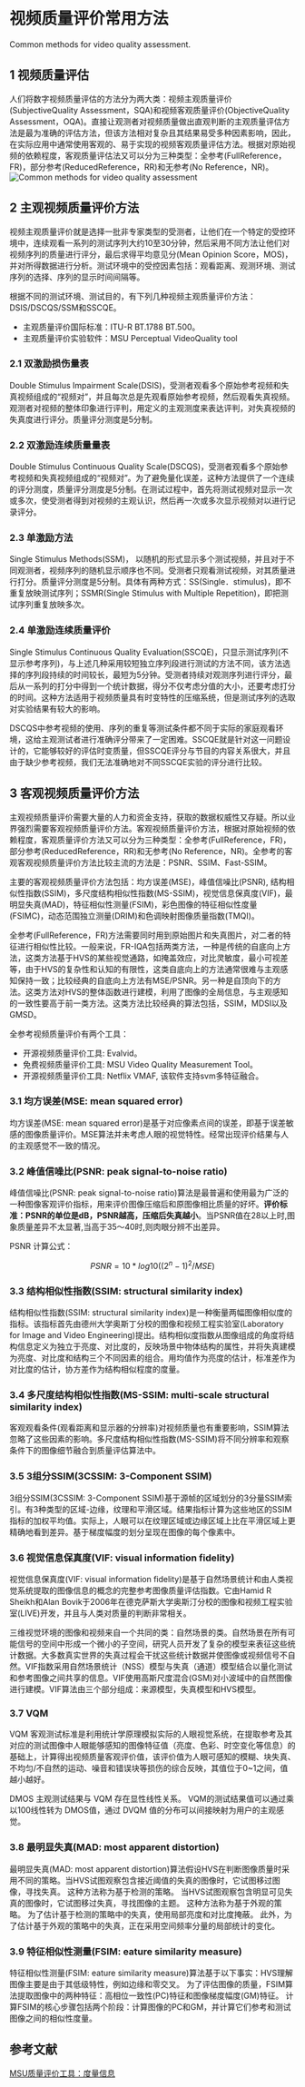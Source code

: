 # 视频质量评价常用方法

Common methods for video quality assessment.

## 1 视频质量评估

人们将数字视频质量评估的方法分为两大类：视频主观质量评价(SubjectiveQuality Assessment，SQA)和视频客观质量评价(ObjectiveQuality Assessment，OQA)。直接让观测者对视频质量做出直观判断的主观质量评估方法是最为准确的评估方法，但该方法相对复杂且其结果易受多种因素影响，因此，在实际应用中通常使用客观的、易于实现的视频客观质量评估方法。根据对原始视频的依赖程度，客观质量评估法又可以分为三种类型：全参考(FullReference，FR)，部分参考(ReducedReference，RR)和无参考(No Reference，NR)。
![Common methods for video quality assessment](./images/methods-for-vqa.png)

## 2 主观视频质量评价方法

视频主观质量评价就是选择一批非专家类型的受测者，让他们在一个特定的受控环境中，连续观看一系列的测试序列大约10至30分钟，然后采用不同方法让他们对视频序列的质量进行评分，最后求得平均意见分(Mean Opinion Score，MOS)，并对所得数据进行分析。测试环境中的受控因素包括：观看距离、观测环境、测试序列的选择、序列的显示时间间隔等。

根据不同的测试环境、测试目的，有下列几种视频主观质量评价方法：DSIS/DSCQS/SSM和SSCQE。

- 主观质量评价国际标准：ITU-R BT.1788 BT.500。
- 主观质量评价实验软件：MSU Perceptual VideoQuality tool

### 2.1 双激励损伤量表

Double Stimulus Impairment Scale(DSIS)，受测者观看多个原始参考视频和失真视频组成的“视频对”，并且每次总是先观看原始参考视频，然后观看失真视频。观测者对视频的整体印象进行评判，用定义的主观测度来表达评判，对失真视频的失真度进行评分。质量评分测度是5分制。

### 2.2 双激励连续质量量表

Double Stimulus Continuous Quality Scale(DSCQS)，受测者观看多个原始参考视频和失真视频组成的“视频对”。为了避免量化误差，这种方法提供了一个连续的评分测度，质量评分测度是5分制。在测试过程中，首先将测试视频对显示一次或多次，使受测者得到对视频的主观认识，然后再一次或多次显示视频对以进行记录评分。

### 2.3 单激励方法

Single Stimulus Methods(SSM)， 以随机的形式显示多个测试视频，并且对于不同观测者，视频序列的随机显示顺序也不同。受测者只观看测试视频，对其质量进行打分。质量评分测度是5分制。具体有两种方式：SS(Single．stimulus)，即不重复放映测试序列；SSMR(Single Stimulus with Multiple Repetition)，即把测试序列重复放映多次。

### 2.4 单激励连续质量评价

Single Stimulus Continuous Quality Evaluation(SSCQE)，只显示测试序列(不显示参考序列)，与上述几种采用较短独立序列段进行测试的方法不同，该方法选择的序列段持续的时间较长，最短为5分钟。受测者持续对观测序列进行评分，最后从一系列的打分中得到一个统计数据，得分不仅考虑分值的大小，还要考虑打分的时间。这种方法适用于视频质量具有时变特性的压缩系统，但是测试序列的选取对实验结果有较大的影响。

DSCQS中参考视频的使用、序列的重复等测试条件都不同于实际的家庭观看环境，这给主观测试者进行准确评分带来了一定困难。SSCQE就是针对这一问题设计的，它能够较好的评估时变质量，但SSCQE评分与节目的内容关系很大，并且由于缺少参考视频，我们无法准确地对不同SSCQE实验的评分进行比较。

## 3 客观视频质量评价方法

主观视频质量评价需要大量的人力和资金支持，获取的数据权威性又存疑。所以业界强烈需要客观视频质量评价方法。客观视频质量评价方法，根据对原始视频的依赖程度，客观质量评价方法又可以分为三种类型：全参考(FullReference，FR)，部分参考(ReducedReference，RR)和无参考(No Reference，NR)。全参考的客观客观视频质量评价方法比较主流的方法是：PSNR、SSIM、Fast-SSIM。

主要的客观视频质量评价方法包括：均方误差(MSE)，峰值信噪比(PSNR), 结构相似性指数(SSIM)，多尺度结构相似性指数(MS-SSIM)，视觉信息保真度(VIF)，最明显失真(MAD)，特征相似性测量(FSIM)，彩色图像的特征相似性度量(FSIMC)，动态范围独立测量(DRIM)和色调映射图像质量指数(TMQI)。

全参考(FullReference，FR)方法需要同时用到原始图片和失真图片，对二者的特征进行相似性比较。一般来说，FR-IQA包括两类方法，一种是传统的自底向上方法，这类方法基于HVS的某些视觉通路，如掩盖效应，对比灵敏度，最小可视差等，由于HVS的复杂性和认知的有限性，这类自底向上的方法通常很难与主观感知保持一致；比较经典的自底向上方法有MSE/PSNR。另一种是自顶向下的方法。这类方法对HVS的整体函数进行建模，利用了图像的全局信息，与主观感知的一致性要高于前一类方法。这类方法比较经典的算法包括，SSIM，MDSI以及GMSD。

全参考视频质量评价有两个工具：

- 开源视频质量评价工具: Evalvid。
- 免费视频质量评价工具: MSU Video Quality Measurement Tool。
- 开源视频质量评价工具: Netflix VMAF, 该软件支持svm多特征融合。

### 3.1 均方误差(MSE: mean squared error)

均方误差(MSE: mean squared error)是基于对应像素点间的误差，即基于误差敏感的图像质量评价。MSE算法并未考虑人眼的视觉特性。经常出现评价结果与人的主观感觉不一致的情况。

### 3.2 峰值信噪比(PSNR: peak signal-to-noise ratio)

峰值信噪比(PSNR: peak signal-to-noise ratio)算法是最普遍和使用最为广泛的一种图像客观评价指标，用来评价图像压缩后和原图像相比质量的好坏。**评价标准：PSNR的单位是dB，PSNR越高，压缩后失真越小**。当PSNR值在28以上时,图象质量差异不太显著,当高于35～40时,则肉眼分辨不出差异。

PSNR 计算公式：

```math
 PSNR=10*log10((2^n-1)^2/MSE)
```

### 3.3 结构相似性指数(SSIM: structural similarity index)

结构相似性指数(SSIM: structural similarity index)是一种衡量两幅图像相似度的指标。该指标首先由德州大学奥斯丁分校的图像和视频工程实验室(Laboratory for Image and Video Engineering)提出。结构相似度指数从图像组成的角度将结构信息定义为独立于亮度、对比度的，反映场景中物体结构的属性，并将失真建模为亮度、对比度和结构三个不同因素的组合。用均值作为亮度的估计，标准差作为对比度的估计，协方差作为结构相似程度的度量。

### 3.4 多尺度结构相似性指数(MS-SSIM: multi-scale structural similarity index)

客观观看条件(观看距离和显示器的分辨率)对视频质量也有重要影响，SSIM算法忽略了这些因素的影响。多尺度结构相似性指数(MS-SSIM)将不同分辨率和观察条件下的图像细节融合到质量评估算法中。

### 3.5 3组分SSIM(3CSSIM: 3-Component SSIM)

3组分SSIM(3CSSIM: 3-Component SSIM)基于源帧的区域划分的3分量SSIM索引。有3种类型的区域-边缘，纹理和平滑区域。结果指标计算为这些地区的SSIM指标的加权平均值。实际上，人眼可以在纹理区域或边缘区域上比在平滑区域上更精确地看到差异。基于梯度幅度的划分呈现在图像的每个像素中。

### 3.6 视觉信息保真度(VIF: visual information fidelity)

视觉信息保真度(VIF: visual information fidelity)是基于自然场景统计和由人类视觉系统提取的图像信息的概念的完整参考图像质量评估指数。它由Hamid R Sheikh和Alan Bovik于2006年在德克萨斯大学奥斯汀分校的图像和视频工程实验室(LIVE)开发，并且与人类对质量的判断非常相关。

三维视觉环境的图像和视频来自一个共同的类：自然场景的类。自然场景在所有可能信号的空间中形成一个微小的子空间，研究人员开发了复杂的模型来表征这些统计数据。大多数真实世界的失真过程会干扰这些统计数据并使图像或视频信号不自然。VIF指数采用自然场景统计（NSS）模型与失真（通道）模型结合以量化测试和参考图像之间共享的信息。VIF使用高斯尺度混合(GSM)对小波域中的自然图像进行建模。VIF算法由三个部分组成：来源模型，失真模型和HVS模型。

### 3.7 VQM

VQM 客观测试标准是利用统计学原理模拟实际的人眼视觉系统，在提取参考及其对应的测试图像中人眼能够感知的图像特征值（亮度、色彩、时空变化等信息）的基础上，计算得出视频质量客观评价值，该评价值为人眼可感知的模糊、块失真、不均匀/不自然的运动、噪音和错误块等损伤的综合反映，其值位于0~1之间，值越小越好。

DMOS 主观测试结果与 VQM 存在显性线性关系。 VQM的测试结果值可以通过乘以100线性转为 DMOS值，通过 DVQM 值的分布可以间接映射为用户的主观感觉。

### 3.8 最明显失真(MAD: most apparent distortion)

最明显失真(MAD: most apparent distortion)算法假设HVS在判断图像质量时采用不同的策略。当HVS试图观察包含接近阈值的失真的图像时，它试图移过图像，寻找失真。 这种方法称为基于检测的策略。 当HVS试图观察包含明显可见失真的图像时，它试图移过失真，寻找图像的主题。 这种方法称为基于外观的策略。 为了估计基于检测的策略中的失真，使用局部亮度和对比度掩蔽。 此外，为了估计基于外观的策略中的失真，正在采用空间频率分量的局部统计的变化。

### 3.9 特征相似性测量(FSIM: eature similarity measure)

特征相似性测量(FSIM: eature similarity measure)算法基于以下事实：HVS理解图像主要是由于其低级特性，例如边缘和零交叉。 为了评估图像的质量，FSIM算法提取图像中的两种特征：高相位一致性(PC)特征和图像梯度幅度(GM)特征。 计算FSIM的核心步骤包括两个阶段：计算图像的PC和GM，并计算它们参考和测试图像之间的相似性度量。

## 参考文献

[MSU质量评价工具：度量信息](http://www.compression.ru/video/quality_measure/info.html)
